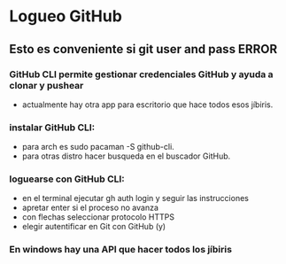 # Logueo GitHub

## Esto es conveniente si git user and pass ERROR

### GitHub CLI permite gestionar credenciales GitHub y ayuda a clonar y pushear
* actualmente hay otra app para escritorio que hace todos esos jíbiris.

### instalar GitHub CLI:
 
* para arch es sudo pacaman -S github-cli.
* para otras distro hacer busqueda en el buscador GitHub.


### loguearse con GitHub CLI:
 
* en el terminal ejecutar gh auth login y seguir las instrucciones
* apretar enter si el proceso no avanza
* con flechas seleccionar protocolo HTTPS
* elegir autentificar en Git con GitHub (y)

### En windows hay una API que hacer todos los jíbiris
